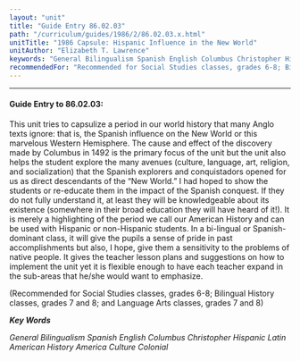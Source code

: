 ```yaml
---
layout: "unit"
title: "Guide Entry 86.02.03"
path: "/curriculum/guides/1986/2/86.02.03.x.html"
unitTitle: "1986 Capsule: Hispanic Influence in the New World"
unitAuthor: "Elizabeth T. Lawrence"
keywords: "General Bilingualism Spanish English Columbus Christopher Hispanic Latin American History America Culture Colonial"
recommendedFor: "Recommended for Social Studies classes, grades 6-8; Bilingual History classes, grades 7 and 8; and Language Arts classes, grades 7 and 8"
---
```

<body>
<hr/>
<h4>
Guide Entry to 86.02.03:
</h4>
This unit tries to capsulize a period in our world history that many Anglo texts ignore: that is, the Spanish influence on the New World or this marvelous Western Hemisphere. The cause and effect of the discovery made by Columbus in 1492 is the primary focus of the unit but the unit also helps the student explore the many avenues (culture, language, art, religion, and socialization) that the Spanish explorers and conquistadors opened for us as direct descendants of the “New World.” I had hoped to show the students or re-educate them in the impact of the Spanish conquest. If they do not fully understand it, at least they will be knowledgeable about its existence (somewhere in their broad education they will have heard of it!). It is merely a highlighting of the period we call our American History and can be used with Hispanic or non-Hispanic students. In a bi-lingual or Spanish-dominant class, it will give the pupils a sense of pride in past accomplishments but also, I hope, give them a sensitivity to the problems of native people. It gives the teacher lesson plans and suggestions on how to implement the unit yet it is flexible enough to have each teacher expand in the sub-areas that he/she would want to emphasize.
<p>
(Recommended for Social Studies classes, grades 6-8; Bilingual History classes, grades 7 and 8; and Language Arts classes, grades 7 and 8)
</p>
<p>
<b>
<i>
Key Words
</i>
</b>
<br/>
</p>
<p>
<i>
General Bilingualism Spanish English Columbus Christopher Hispanic Latin American History America Culture Colonial
</i>
</p>
</body>